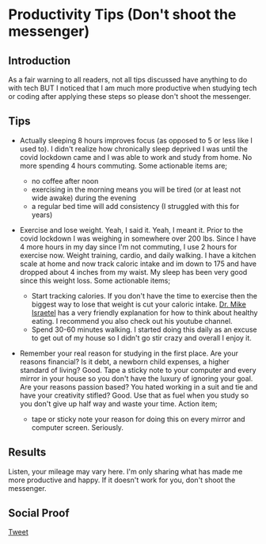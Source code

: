 
# Productivity Tips (Don't shoot the messenger)

## Introduction

As a fair warning to all readers, not all tips discussed have anything to do with tech BUT I noticed that I am much more productive when studying tech or coding after applying these steps so please don't shoot the messenger.

## Tips

- Actually sleeping 8 hours improves focus (as opposed to 5 or less like I used to). I didn't realize how chronically sleep deprived I was until the covid lockdown came and I was able to work and study from home. No more spending 4 hours commuting. Some actionable items are;
    - no coffee after noon
    - exercising in the morning means you will be tired (or at least not wide awake) during the evening
    - a regular bed time will add consistency (I struggled with this for years)

- Exercise and lose weight. Yeah, I said it. Yeah, I meant it. Prior to the covid lockdown I was weighing in somewhere over 200 lbs. Since I have 4 more hours in my day since I'm not commuting, I use 2 hours for exercise now. Weight training, cardio, and daily walking. I have a kitchen scale at home and now track caloric intake and im down to 175 and have dropped about 4 inches from my waist. My sleep has been very good since this weight loss. Some actionable items;
    - Start tracking calories. If you don't have the time to exercise then the biggest way to lose that weight is cut your caloric intake. [Dr. Mike Israetel](https://www.youtube.com/watch?v=TYeZVfPxwKM&t) has a very friendly explanation for how to think about healthy eating. I recommend you also check out his youtube channel. 
    - Spend 30-60 minutes walking. I started doing this daily as an excuse to get out of my house so I didn't go stir crazy and overall I enjoy it. 

- Remember your real reason for studying in the first place. Are your reasons financial? Is it debt, a newborn child expenses, a higher standard of living? Good. Tape a sticky note to your computer and every mirror in your house so you don't have the luxury of ignoring your goal. Are your reasons passion based? You hated working in a suit and tie and have your creativity stifled? Good. Use that as fuel when you study so you don't give up half way and waste your time. Action item;
    - tape or sticky note your reason for doing this on every mirror and computer screen. Seriously.

## Results

Listen, your mileage may vary here. I'm only sharing what has made me more productive and happy. If it doesn't work for you, don't shoot the messenger.

## Social Proof

[Tweet](https://twitter.com/lrnallday/status/1330244198239522820)
